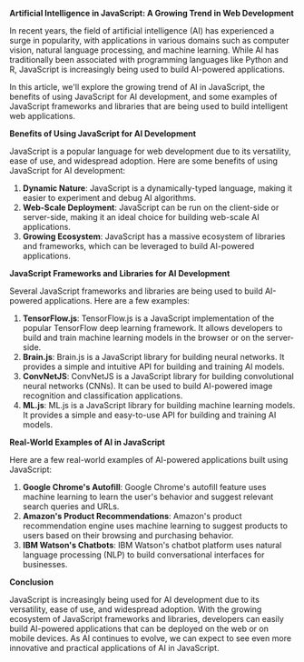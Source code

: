 **Artificial Intelligence in JavaScript: A Growing Trend in Web Development**

In recent years, the field of artificial intelligence (AI) has experienced a surge in popularity, with applications in various domains such as computer vision, natural language processing, and machine learning. While AI has traditionally been associated with programming languages like Python and R, JavaScript is increasingly being used to build AI-powered applications.

In this article, we'll explore the growing trend of AI in JavaScript, the benefits of using JavaScript for AI development, and some examples of JavaScript frameworks and libraries that are being used to build intelligent web applications.

**Benefits of Using JavaScript for AI Development**

JavaScript is a popular language for web development due to its versatility, ease of use, and widespread adoption. Here are some benefits of using JavaScript for AI development:

1. **Dynamic Nature**: JavaScript is a dynamically-typed language, making it easier to experiment and debug AI algorithms.
2. **Web-Scale Deployment**: JavaScript can be run on the client-side or server-side, making it an ideal choice for building web-scale AI applications.
3. **Growing Ecosystem**: JavaScript has a massive ecosystem of libraries and frameworks, which can be leveraged to build AI-powered applications.

**JavaScript Frameworks and Libraries for AI Development**

Several JavaScript frameworks and libraries are being used to build AI-powered applications. Here are a few examples:

1. **TensorFlow.js**: TensorFlow.js is a JavaScript implementation of the popular TensorFlow deep learning framework. It allows developers to build and train machine learning models in the browser or on the server-side.
2. **Brain.js**: Brain.js is a JavaScript library for building neural networks. It provides a simple and intuitive API for building and training AI models.
3. **ConvNetJS**: ConvNetJS is a JavaScript library for building convolutional neural networks (CNNs). It can be used to build AI-powered image recognition and classification applications.
4. **ML.js**: ML.js is a JavaScript library for building machine learning models. It provides a simple and easy-to-use API for building and training AI models.

**Real-World Examples of AI in JavaScript**

Here are a few real-world examples of AI-powered applications built using JavaScript:

1. **Google Chrome's Autofill**: Google Chrome's autofill feature uses machine learning to learn the user's behavior and suggest relevant search queries and URLs.
2. **Amazon's Product Recommendations**: Amazon's product recommendation engine uses machine learning to suggest products to users based on their browsing and purchasing behavior.
3. **IBM Watson's Chatbots**: IBM Watson's chatbot platform uses natural language processing (NLP) to build conversational interfaces for businesses.

**Conclusion**

JavaScript is increasingly being used for AI development due to its versatility, ease of use, and widespread adoption. With the growing ecosystem of JavaScript frameworks and libraries, developers can easily build AI-powered applications that can be deployed on the web or on mobile devices. As AI continues to evolve, we can expect to see even more innovative and practical applications of AI in JavaScript.